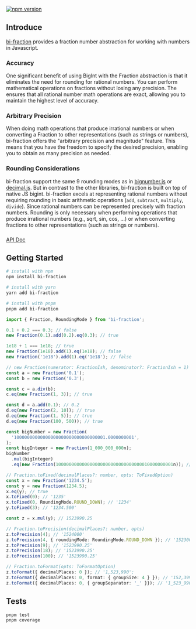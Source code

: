 [![npm version](https://badge.fury.io/js/bi-fraction.svg)](https://badge.fury.io/js/bi-fraction)

## Introduce

[bi-fraction](https://github.com/logan272/bi-fraction) provides a fraction number abstraction for working with numbers in Javascript.

### Accuracy

One significant benefit of using BigInt with the Fraction abstraction is that it eliminates the need for rounding for rational numbers. You can perform mathematical operations on fractions without losing any precision. The ensures that all rational number math operations are exact, allowing you to maintain the highest level of accuracy.

### Arbitrary Precision

When doing math operations that produce irrational numbers or when converting a Fraction to other representations (such as strings or numbers), bi-fraction offers the "arbitrary precision and magnitude" feature. This means that you have the freedom to specify the desired precision, enabling you to obtain as many precision as needed.

### Rounding Considerations

bi-fraction support the same 9 rounding modes as in [bignumber.js](https://github.com/MikeMcl/bignumber.js) or [decimal.js](https://github.com/MikeMcl/decimal.js). But in contrast to the other libraries, bi-fraction is built on top of native JS bigint. bi-fraction excels at representing rational numbers without requiring rounding in basic arithmetic operations (`add`, `subtract`, `multiply`, `divide`). Since rational numbers can be represented precisely with fraction numbers. Rounding is only necessary when performing operations that produce irrational numbers (e.g., sqrt, sin, cos, ...) or when converting fractions to other representations (such as strings or numbers).

###

[API Doc](https://logan272.github.io/bi-fraction/api/)

## Getting Started

```sh
# install with npm
npm install bi-fraction

# install with yarn
yarn add bi-fraction

# install with pnpm
pnpm add bi-fraction

```

```ts
import { Fraction, RoundingMode } from 'bi-fraction';

0.1 + 0.2 === 0.3; // false
new Fraction(0.1).add(0.2).eq(0.3); // true

1e18 + 1 === 1e18; // true
new Fraction(1e18).add(1).eq(1e18); // false
new Fraction('1e18').add(1).eq('1e18'); // false

// new Fraction(numerator: FractionIsh, denominator?: FractionIsh = 1)
const a = new Fraction('0.1');
const b = new Fraction('0.3');

const c = a.div(b);
c.eq(new Fraction(1, 3)); // true

const d = a.add(0.1); // 0.2
d.eq(new Fraction(2, 10)); // true
d.eq(new Fraction(1, 5)); // true
d.eq(new Fraction(100, 500)); // true

const bigNumber = new Fraction(
  '10000000000000000000000000000000001.0000000001',
);
const bigInteger = new Fraction(1_000_000_000n);
bigNumber
  .mul(bigInteger)
  .eq(new Fraction(100000000000000000000000000000000010000000001n)); // true

// Fraction.toFixed(decimalPlaces?: number, opts: ToFixedOption)
const x = new Fraction('1234.5');
const y = new Fraction(1234.5);
x.eq(y); // true
x.toFixed(0); // '1235'
x.toFixed(0, RoundingMode.ROUND_DOWN); // '1234'
y.toFixed(3); // '1234.500'

const z = x.mul(y); // 1523990.25

// Fraction.toPrecision(decimalPlaces?: number, opts)
z.toPrecision(4); // '1524000'
z.toPrecision(4, { roundingMode: RoundingMode.ROUND_DOWN }); // '1523000'
z.toPrecision(9); // '1523990.25'
z.toPrecision(18); // '1523990.25'
z.toPrecision(100); // '1523990.25'

// Fraction.toFormat(opts: ToFormatOption)
z.toFormat({ decimalPlaces: 0 }); // '1,523,990';
z.toFormat({ decimalPlaces: 0, format: { groupSize: 4 } }); // '152,3990'
z.toFormat({ decimalPlaces: 0, { groupSeparator: '_' }}); // '1_523_990'
```

## Tests

```sh
pnpm test
pnpm coverage
```
